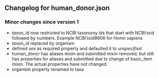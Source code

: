 ## Changelog for human_donor.json

### Minor changes since version 1

* *taxon_id* now restricted to NCBI taxonomy ids that start with NCBI:txid followed by numbers. Example NCBI:txid9606 for *Homo sapiens*
* *taxon_id* replaced by organism
* defined *sex* as required property and defaulted it to *unspecified*
* human_donor has aliases mixin and submitted mixin removed, but still has properties for aliases and submitted due to change of basic_item mixin.  The actual properties have not changed.
* organism property renamed to taxa
